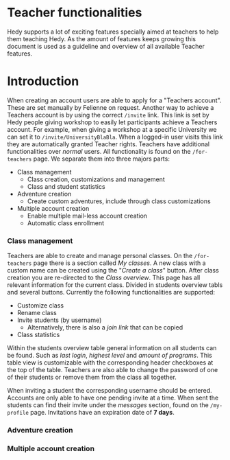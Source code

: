 Teacher functionalities
================

Hedy supports a lot of exciting features specially aimed at teachers to help them teaching Hedy.
As the amount of features keeps growing this document is used as a guideline and overview of all available Teacher features.

Introduction
================
When creating an account users are able to apply for a "Teachers account". These are set manually by Felienne on request.
Another way to achieve a Teachers account is by using the correct `/invite` link. This link is set by Hedy people giving workshop to easily let participants achieve a Teachers account.
For example, when giving a workshop at a specific University we can set it to `/invite/UniversityBlaBla`. When a logged-in user visits this link they are automatically granted Teacher rights.
Teachers have additional functionalities over _normal_ users. All functionality is found on the `/for-teachers` page. We separate them into three majors parts:

- Class management
    - Class creation, customizations and management
    - Class and student statistics
- Adventure creation
    - Create custom adventures, include through class customizations 
- Multiple account creation
    - Enable multiple mail-less account creation
    - Automatic class enrollment

### Class management
Teachers are able to create and manage personal classes. On the `/for-teachers` page there is a section called _My classes_.
A new class with a custom name can be created using the "_Create a class_" button. After class creation you are re-directed to the _Class overview_.
This page has all relevant information for the current class. Divided in students overview tabls and several buttons. Currently the following functionalities are supported:

- Customize class
- Rename class
- Invite students (by username)
    - Alternatively, there is also a _join link_ that can be copied 
- Class statistics

Within the students overview table general information on all students can be found. Such as _last login_, _highest level_ and _amount of programs_.
This table view is customizable with the corresponding header checkboxes at the top of the table. 
Teachers are also able to change the password of one of their students or remove them from the class all together.

When inviting a student the corresponding username should be entered. Accounts are only able to have one pending invite at a time.
When sent the students can find their invite under the _messages_ section, found on the `/my-profile` page.
Invitations have an expiration date of **7 days**.

### Adventure creation

### Multiple account creation

